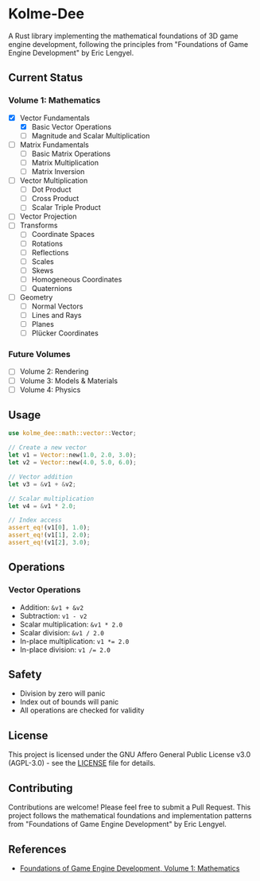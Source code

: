 # Kolme-Dee

A Rust library implementing the mathematical foundations of 3D game engine development, following the principles from "Foundations of Game Engine Development" by Eric Lengyel.

## Current Status

### Volume 1: Mathematics
- [x] Vector Fundamentals
  - [x] Basic Vector Operations
  - [ ] Magnitude and Scalar Multiplication
- [ ] Matrix Fundamentals
  - [ ] Basic Matrix Operations
  - [ ] Matrix Multiplication
  - [ ] Matrix Inversion
- [ ] Vector Multiplication
  - [ ] Dot Product
  - [ ] Cross Product
  - [ ] Scalar Triple Product
- [ ] Vector Projection
- [ ] Transforms
  - [ ] Coordinate Spaces
  - [ ] Rotations
  - [ ] Reflections
  - [ ] Scales
  - [ ] Skews
  - [ ] Homogeneous Coordinates
  - [ ] Quaternions
- [ ] Geometry
  - [ ] Normal Vectors
  - [ ] Lines and Rays
  - [ ] Planes
  - [ ] Plücker Coordinates

### Future Volumes
- [ ] Volume 2: Rendering
- [ ] Volume 3: Models & Materials
- [ ] Volume 4: Physics

## Usage

```rust
use kolme_dee::math::vector::Vector;

// Create a new vector
let v1 = Vector::new(1.0, 2.0, 3.0);
let v2 = Vector::new(4.0, 5.0, 6.0);

// Vector addition
let v3 = &v1 + &v2;

// Scalar multiplication
let v4 = &v1 * 2.0;

// Index access
assert_eq!(v1[0], 1.0);
assert_eq!(v1[1], 2.0);
assert_eq!(v1[2], 3.0);
```

## Operations

### Vector Operations
- Addition: `&v1 + &v2`
- Subtraction: `v1 - v2`
- Scalar multiplication: `&v1 * 2.0`
- Scalar division: `&v1 / 2.0`
- In-place multiplication: `v1 *= 2.0`
- In-place division: `v1 /= 2.0`

## Safety

- Division by zero will panic
- Index out of bounds will panic
- All operations are checked for validity

## License

This project is licensed under the GNU Affero General Public License v3.0 (AGPL-3.0) - see the [LICENSE](LICENSE) file for details.

## Contributing

Contributions are welcome! Please feel free to submit a Pull Request. This project follows the mathematical foundations and implementation patterns from "Foundations of Game Engine Development" by Eric Lengyel.

## References

- [Foundations of Game Engine Development, Volume 1: Mathematics](https://foundationsofgameenginedev.com/)
